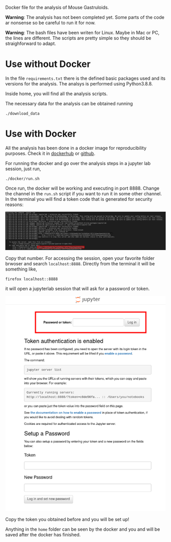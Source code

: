 Docker file for the analysis of Mouse Gastruloids.

**Warning**: The analysis has not been completed yet. Some parts of the code ar nonsense so be careful to run it for now.

**Warning**: The bash files have been writen for Linux. Maybe in Mac or PC, the lines are different. The scripts are pretty simple so they should be straighforward to adapt.

# Use without Docker

In the file `requirements.txt` there is the defined basic packages used and its versions for the analysis. The analsys is performed using Python3.8.8.

Inside home, you will find all the analysis scripts.

The necessary data for the analysis can be obtained running

```
./download_data
```

# Use with Docker

All the analysis has been done in a docker image for reproducibility purposes. Check it in [dockerhub](https://hub.docker.com/r/dsblab/single_cell_analysis) or [github](https://github.com/dsb-lab/Docker-single-cell-analysis/tree/v0.2).

For running the docker and go over the analysis steps in a jupyter lab session, just run,

```
./docker/run.sh
```

Once run, the docker will be working and executing in port 8888. Change the channel in the `run.sh` script if you want to run it in some other channel. In the terminal you will find a token code that is generated for security reasons:

![](assets/token.png)

Copy that number. For accessing the session, open your favorite folder brwoser and search `localhost:8888`. Directly from the terminal it will be something like,

```
firefox localhost::8888
```

it will open a jupyterlab session that will ask for a password or token.  

![](assets/jupyterlab.png)

Copy the token you obtained before and you will be set up! 

Anything in the `home` folder can be seen by the docker and you and will be saved after the docker has finished.